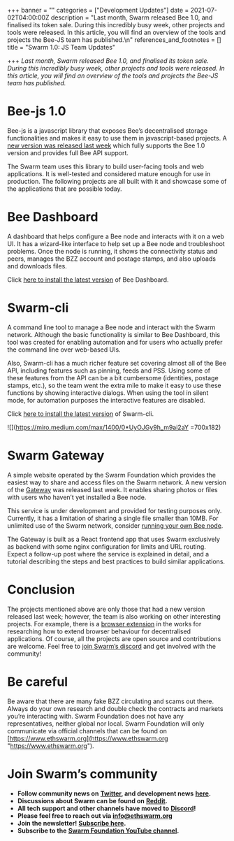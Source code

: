 +++
banner = ""
categories = ["Development Updates"]
date = 2021-07-02T04:00:00Z
description = "Last month, Swarm released Bee 1.0, and finalised its token sale. During this incredibly busy week, other projects and tools were released. In this article, you will find an overview of the tools and projects the Bee-JS team has published.\n"
references_and_footnotes = []
title = "Swarm 1.0: JS Team Updates"

+++
_Last month, Swarm released Bee 1.0, and finalised its token sale. During this incredibly busy week, other projects and tools were released. In this article, you will find an overview of the tools and projects the Bee-JS team has published._

# Bee-js 1.0

Bee-js is a javascript library that exposes Bee’s decentralised storage functionalities and makes it easy to use them in javascript-based projects. A [new version was released last week](https://github.com/ethersphere/bee-js/releases/tag/v1.0.0) which fully supports the Bee 1.0 version and provides full Bee API support.

The Swarm team uses this library to build user-facing tools and web applications. It is well-tested and considered mature enough for use in production. The following projects are all built with it and showcase some of the applications that are possible today.

# Bee Dashboard

A dashboard that helps configure a Bee node and interacts with it on a web UI. It has a wizard-like interface to help set up a Bee node and troubleshoot problems. Once the node is running, it shows the connectivity status and peers, manages the BZZ account and postage stamps, and also uploads and downloads files.

Click [here to install the latest version](https://github.com/ethersphere/bee-dashboard) of Bee Dashboard.

# Swarm-cli

A command line tool to manage a Bee node and interact with the Swarm network. Although the basic functionality is similar to Bee Dashboard, this tool was created for enabling automation and for users who actually prefer the command line over web-based UIs.

Also, Swarm-cli has a much richer feature set covering almost all of the Bee API, including features such as pinning, feeds and PSS. Using some of these features from the API can be a bit cumbersome (identities, postage stamps, etc.), so the team went the extra mile to make it easy to use these functions by showing interactive dialogs. When using the tool in silent mode, for automation purposes the interactive features are disabled.

Click [here to install the latest version](https://github.com/ethersphere/swarm-cli) of Swarm-cli.

![](https://miro.medium.com/max/1400/0*UyOJGy9h_m9ai2aY =700x182)

# Swarm Gateway

A simple website operated by the Swarm Foundation which provides the easiest way to share and access files on the Swarm network. A new version of the [Gateway](https://gateway.ethswarm.org/) was released last week. It enables sharing photos or files with users who haven’t yet installed a Bee node.

This service is under development and provided for testing purposes only. Currently, it has a limitation of sharing a single file smaller than 10MB. For unlimited use of the Swarm network, consider [running your own Bee node](https://docs.ethswarm.org/docs/).

The Gateway is built as a React frontend app that uses Swarm exclusively as backend with some nginx configuration for limits and URL routing. Expect a follow-up post where the service is explained in detail, and a tutorial describing the steps and best practices to build similar applications.

# Conclusion

The projects mentioned above are only those that had a new version released last week; however, the team is also working on other interesting projects. For example, there is a [browser extension](https://github.com/ethersphere/swarm-extension) in the works for researching how to extend browser behaviour for decentralised applications. Of course, all the projects are open source and contributions are welcome. Feel free to [join Swarm’s discord](https://discord.gg/wdghaQsGq5) and get involved with the community!

# Be careful

Be aware that there are many fake BZZ circulating and scams out there. Always do your own research and double check the contracts and markets you’re interacting with. Swarm Foundation does not have any representatives, neither global nor local. Swarm Foundation will only communicate via official channels that can be found on [https://www.ethswarm.org](https://www.ethswarm.org "https://www.ethswarm.org").

# Join Swarm’s community

* **Follow community news on** [**Twitter**](https://twitter.com/ethswarmhive)**, and development news** [**here**](https://twitter.com/ethswarm)**.**
* **Discussions about Swarm can be found on** [**Reddit**](https://www.reddit.com/r/ethswarm/)**.**
* **All tech support and other channels have moved to** [**Discord**](https://discord.gg/wdghaQsGq5)**!**
* **Please feel free to reach out via info@ethswarm.org**
* **Join the newsletter!** [**Subscribe here**](https://www.ethswarm.org/newsletter.html)**.**
* **Subscribe to the** [**Swarm Foundation YouTube channel**](https://www.youtube.com/channel/UCu6ywn9MTqdREuE6xuRkskA/videos)**.**